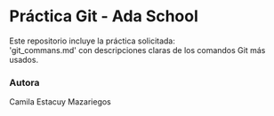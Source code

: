 # Práctica Git - Ada School

Este repositorio incluye la práctica solicitada:  
'git_commans.md' con descripciones claras de los comandos Git más usados.

### Autora
Camila Estacuy Mazariegos